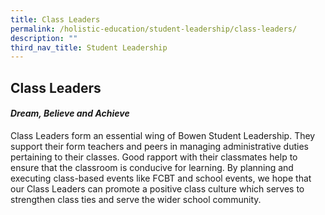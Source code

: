 ```yaml
---
title: Class Leaders
permalink: /holistic-education/student-leadership/class-leaders/
description: ""
third_nav_title: Student Leadership
---
```



## Class Leaders 
#### *Dream, Believe and Achieve*

Class Leaders form an essential wing of Bowen Student Leadership. They support their form teachers and peers in managing administrative duties pertaining to their classes. Good rapport with their classmates help to ensure that the classroom is conducive for learning. By planning and executing class-based events like FCBT and school events, we hope that our Class Leaders can promote a positive class culture which serves to strengthen class ties and serve the wider school community.